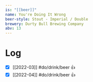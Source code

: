 ```yaml
---
is: "[[beer]]"
name: You're Doing It Wrong
beer-style: Stout - Imperial / Double
brewery: Durty Bull Brewing Company
abv: 13
---
```

# Log
- [x] [[2022-03]] #do/drink/beer 👍
- [x] [[2022-04]] #do/drink/beer 👍
